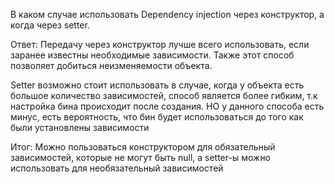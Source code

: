 В каком случае использовать Dependency injection через конструктор, а когда через setter. 

Ответ:
Передачу через конструктор лучше всего использовать, если заранее известны необходимые зависимости. Также этот способ позволяет добиться неизменяемости объекта. 

Setter возможно стоит использовать в случае, когда у объекта есть большое количество зависимостей, способ является более гибким, т.к настройка бина происходит после создания. НО у данного способа есть минус, есть вероятность, что бин будет использоваться до того как были установлены зависимости

Итог: Можно пользоваться конструктором для обязательный зависимостей, которые не могут быть null, а setter-ы можно использовать для необязательный зависимостей